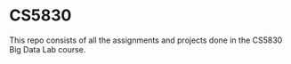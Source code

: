 # CS5830
This repo consists of all the assignments and projects done in the CS5830 Big Data Lab course.
